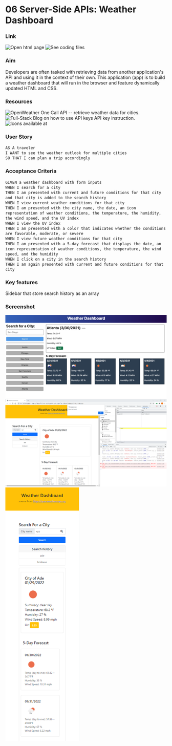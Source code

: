 # 06 Server-Side APIs: Weather Dashboard

### Link

![Open html page](https://hongnodie.github.io/Weather-Dashboard/)
![See coding files](https://github.com/Hongnodie/Weather-Dashboard.git)

### Aim

Developers are often tasked with retrieving data from another application's API and using it in the context of their own. This application (app) is to build a weather dashboard that will run in the browser and feature dynamically updated HTML and CSS.

### Resources

![OpenWeather One Call API](https://openweathermap.org/api/one-call-api) -- retrieve weather data for cities. 
![Full-Stack Blog on how to use API keys](https://coding-boot-camp.github.io/full-stack/apis/how-to-use-api-keys) API key instruction.
![Icons available at](https://fontawesome.com/v5.15/icons?d=gallery&p=2)

### User Story

```
AS A traveler
I WANT to see the weather outlook for multiple cities
SO THAT I can plan a trip accordingly
```

### Acceptance Criteria

```
GIVEN a weather dashboard with form inputs
WHEN I search for a city
THEN I am presented with current and future conditions for that city and that city is added to the search history
WHEN I view current weather conditions for that city
THEN I am presented with the city name, the date, an icon representation of weather conditions, the temperature, the humidity, the wind speed, and the UV index
WHEN I view the UV index
THEN I am presented with a color that indicates whether the conditions are favorable, moderate, or severe
WHEN I view future weather conditions for that city
THEN I am presented with a 5-day forecast that displays the date, an icon representation of weather conditions, the temperature, the wind speed, and the humidity
WHEN I click on a city in the search history
THEN I am again presented with current and future conditions for that city
```

### Key features

Sidebar that store search history as an array

### Screenshot

![The weather app demo](./assets/images/demo.png)
![The weather app screenshot](./assets/images/screenshot.png)
![The weather app responsive design](./assets/images/responsivedesign.png)
